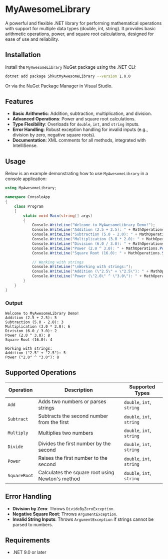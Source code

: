 # MyAwesomeLibrary

A powerful and flexible .NET library for performing mathematical operations with support for multiple data types (double, int, string). It provides basic arithmetic operations, power, and square root calculations, designed for ease of use and reliability.

## Installation

Install the `MyAwesomeLibrary` NuGet package using the .NET CLI:

```bash
dotnet add package ShkutMyAwesomeLibrary --version 1.0.0
```

Or via the NuGet Package Manager in Visual Studio.

## Features

- **Basic Arithmetic**: Addition, subtraction, multiplication, and division.
- **Advanced Operations**: Power and square root calculations.
- **Type Flexibility**: Overloads for `double`, `int`, and `string` inputs.
- **Error Handling**: Robust exception handling for invalid inputs (e.g., division by zero, negative square roots).
- **Documentation**: XML comments for all methods, integrated with IntelliSense.

## Usage

Below is an example demonstrating how to use `MyAwesomeLibrary` in a console application:

```csharp
using MyAwesomeLibrary;

namespace ConsoleApp
{
    class Program
    {
        static void Main(string[] args)
        {
            Console.WriteLine("Welcome to MyAwesomeLibrary Demo!");
            Console.WriteLine("Addition (2.5 + 2.5): " + MathOperations.Add(2.5, 2.5));          // 5
            Console.WriteLine("Subtraction (5.0 - 2.0): " + MathOperations.Subtract(5.0, 2.0)); // 3
            Console.WriteLine("Multiplication (3.0 * 2.0): " + MathOperations.Multiply(3.0, 2.0)); // 6
            Console.WriteLine("Division (6.0 / 3.0): " + MathOperations.Divide(6.0, 3.0));     // 2
            Console.WriteLine("Power (2.0 ^ 3.0): " + MathOperations.Power(2.0, 3.0));         // 8
            Console.WriteLine("Square Root (16.0): " + MathOperations.SquareRoot(16.0));       // 4

            // Working with strings
            Console.WriteLine("\nWorking with strings:");
            Console.WriteLine("Addition (\"2.5\" + \"2.5\"): " + MathOperations.Add("2.5", "2.5")); // 5
            Console.WriteLine("Power (\"2.0\" ^ \"3.0\"): " + MathOperations.Power("2.0", "3.0")); // 8
        }
    }
}
```

### Output
```
Welcome to MyAwesomeLibrary Demo!
Addition (2.5 + 2.5): 5
Subtraction (5.0 - 2.0): 3
Multiplication (3.0 * 2.0): 6
Division (6.0 / 3.0): 2
Power (2.0 ^ 3.0): 8
Square Root (16.0): 4

Working with strings:
Addition ("2.5" + "2.5"): 5
Power ("2.0" ^ "3.0"): 8
```

## Supported Operations

| Operation       | Description                              | Supported Types         |
|-----------------|------------------------------------------|-------------------------|
| `Add`           | Adds two numbers or parses strings       | `double`, `int`, `string` |
| `Subtract`      | Subtracts the second number from the first | `double`, `int`, `string` |
| `Multiply`      | Multiplies two numbers                   | `double`, `int`, `string` |
| `Divide`        | Divides the first number by the second   | `double`, `int`, `string` |
| `Power`         | Raises the first number to the second     | `double`, `int`, `string` |
| `SquareRoot`    | Calculates the square root using Newton's method | `double`, `int`, `string` |

## Error Handling

- **Division by Zero**: Throws `DivideByZeroException`.
- **Negative Square Root**: Throws `ArgumentException`.
- **Invalid String Inputs**: Throws `ArgumentException` if strings cannot be parsed to numbers.

## Requirements

- .NET 9.0 or later
